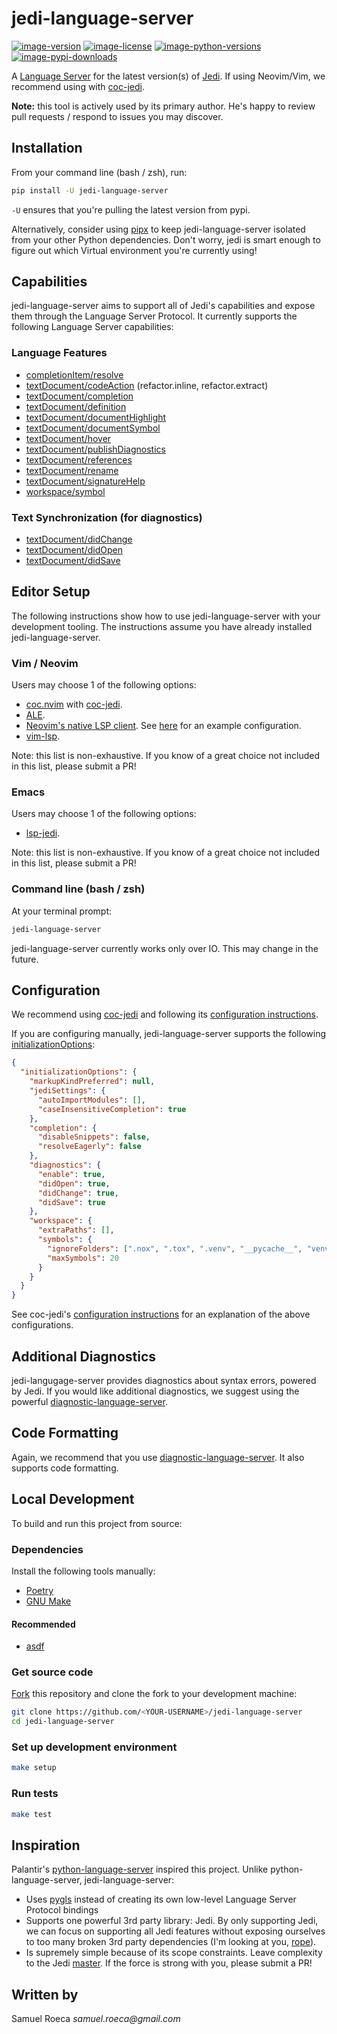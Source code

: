 # jedi-language-server

[![image-version](https://img.shields.io/pypi/v/jedi-language-server.svg)](https://python.org/pypi/jedi-language-server)
[![image-license](https://img.shields.io/pypi/l/jedi-language-server.svg)](https://python.org/pypi/jedi-language-server)
[![image-python-versions](https://img.shields.io/pypi/pyversions/jedi-language-server.svg)](https://python.org/pypi/jedi-language-server)
[![image-pypi-downloads](https://pepy.tech/badge/jedi-language-server)](https://pepy.tech/project/jedi-language-server)

A [Language Server](https://microsoft.github.io/language-server-protocol/) for the latest version(s) of [Jedi](https://jedi.readthedocs.io/en/latest/). If using Neovim/Vim, we recommend using with [coc-jedi](https://github.com/pappasam/coc-jedi).

**Note:** this tool is actively used by its primary author. He's happy to review pull requests / respond to issues you may discover.

## Installation

From your command line (bash / zsh), run:

```bash
pip install -U jedi-language-server
```

`-U` ensures that you're pulling the latest version from pypi.

Alternatively, consider using [pipx](https://github.com/pipxproject/pipx) to keep jedi-language-server isolated from your other Python dependencies. Don't worry, jedi is smart enough to figure out which Virtual environment you're currently using!

## Capabilities

jedi-language-server aims to support all of Jedi's capabilities and expose them through the Language Server Protocol. It currently supports the following Language Server capabilities:

### Language Features

- [completionItem/resolve](https://microsoft.github.io/language-server-protocol/specification#completionItem_resolve)
- [textDocument/codeAction](https://microsoft.github.io/language-server-protocol/specification#textDocument_codeAction) (refactor.inline, refactor.extract)
- [textDocument/completion](https://microsoft.github.io/language-server-protocol/specifications/specification-current/#textDocument_completion)
- [textDocument/definition](https://microsoft.github.io/language-server-protocol/specifications/specification-current/#textDocument_definition)
- [textDocument/documentHighlight](https://microsoft.github.io/language-server-protocol/specification#textDocument_documentHighlight)
- [textDocument/documentSymbol](https://microsoft.github.io/language-server-protocol/specifications/specification-current/#textDocument_documentSymbol)
- [textDocument/hover](https://microsoft.github.io/language-server-protocol/specifications/specification-current/#textDocument_hover)
- [textDocument/publishDiagnostics](https://microsoft.github.io/language-server-protocol/specification#textDocument_publishDiagnostics)
- [textDocument/references](https://microsoft.github.io/language-server-protocol/specifications/specification-current/#textDocument_references)
- [textDocument/rename](https://microsoft.github.io/language-server-protocol/specifications/specification-current/#textDocument_rename)
- [textDocument/signatureHelp](https://microsoft.github.io/language-server-protocol/specification#textDocument_signatureHelp)
- [workspace/symbol](https://microsoft.github.io/language-server-protocol/specifications/specification-current/#workspace_symbol)

### Text Synchronization (for diagnostics)

- [textDocument/didChange](https://microsoft.github.io/language-server-protocol/specification#textDocument_didChange)
- [textDocument/didOpen](https://microsoft.github.io/language-server-protocol/specification#textDocument_didOpen)
- [textDocument/didSave](https://microsoft.github.io/language-server-protocol/specification#textDocument_didSave)

## Editor Setup

The following instructions show how to use jedi-language-server with your development tooling. The instructions assume you have already installed jedi-language-server.

### Vim / Neovim

Users may choose 1 of the following options:

- [coc.nvim](https://github.com/neoclide/coc.nvim) with [coc-jedi](https://github.com/pappasam/coc-jedi).
- [ALE](https://github.com/dense-analysis/ale).
- [Neovim's native LSP client](https://neovim.io/doc/user/lsp.html). See [here](https://github.com/neovim/nvim-lspconfig#jedi_language_server) for an example configuration.
- [vim-lsp](https://github.com/prabirshrestha/vim-lsp).

Note: this list is non-exhaustive. If you know of a great choice not included in this list, please submit a PR!

### Emacs

Users may choose 1 of the following options:

- [lsp-jedi](https://github.com/fredcamps/lsp-jedi).

Note: this list is non-exhaustive. If you know of a great choice not included in this list, please submit a PR!

### Command line (bash / zsh)

At your terminal prompt:

```bash
jedi-language-server
```

jedi-language-server currently works only over IO. This may change in the future.

## Configuration

We recommend using [coc-jedi](https://github.com/pappasam/coc-jedi) and following its [configuration instructions](https://github.com/pappasam/coc-jedi#configuration).

If you are configuring manually, jedi-language-server supports the following [initializationOptions](https://microsoft.github.io/language-server-protocol/specification#initialize):

```json
{
  "initializationOptions": {
    "markupKindPreferred": null,
    "jediSettings": {
      "autoImportModules": [],
      "caseInsensitiveCompletion": true
    },
    "completion": {
      "disableSnippets": false,
      "resolveEagerly": false
    },
    "diagnostics": {
      "enable": true,
      "didOpen": true,
      "didChange": true,
      "didSave": true
    },
    "workspace": {
      "extraPaths": [],
      "symbols": {
        "ignoreFolders": [".nox", ".tox", ".venv", "__pycache__", "venv"],
        "maxSymbols": 20
      }
    }
  }
}
```

See coc-jedi's [configuration instructions](https://github.com/pappasam/coc-jedi#configuration) for an explanation of the above configurations.

## Additional Diagnostics

jedi-langugage-server provides diagnostics about syntax errors, powered by Jedi. If you would like additional diagnostics, we suggest using the powerful [diagnostic-language-server](https://github.com/iamcco/diagnostic-languageserver).

## Code Formatting

Again, we recommend that you use [diagnostic-language-server](https://github.com/iamcco/diagnostic-languageserver). It also supports code formatting.

## Local Development

To build and run this project from source:

### Dependencies

Install the following tools manually:

- [Poetry](https://github.com/sdispater/poetry#installation)
- [GNU Make](https://www.gnu.org/software/make/)

#### Recommended

- [asdf](https://github.com/asdf-vm/asdf)

### Get source code

[Fork](https://help.github.com/en/github/getting-started-with-github/fork-a-repo) this repository and clone the fork to your development machine:

```bash
git clone https://github.com/<YOUR-USERNAME>/jedi-language-server
cd jedi-language-server
```

### Set up development environment

```bash
make setup
```

### Run tests

```bash
make test
```

## Inspiration

Palantir's [python-language-server](https://github.com/palantir/python-language-server) inspired this project. Unlike python-language-server, jedi-language-server:

- Uses [pygls](https://github.com/openlawlibrary/pygls) instead of creating its own low-level Language Server Protocol bindings
- Supports one powerful 3rd party library: Jedi. By only supporting Jedi, we can focus on supporting all Jedi features without exposing ourselves to too many broken 3rd party dependencies (I'm looking at you, [rope](https://github.com/python-rope/rope)).
- Is supremely simple because of its scope constraints. Leave complexity to the Jedi [master](https://github.com/davidhalter). If the force is strong with you, please submit a PR!

## Written by

Samuel Roeca _samuel.roeca@gmail.com_
